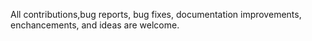 All contributions,bug reports, bug fixes, documentation improvements, enchancements, and ideas are welcome.
